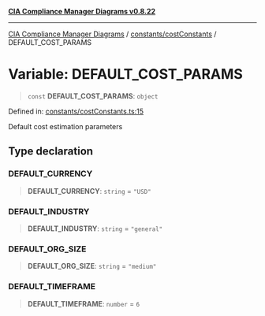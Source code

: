 [**CIA Compliance Manager Diagrams v0.8.22**](../../../README.md)

***

[CIA Compliance Manager Diagrams](../../../modules.md) / [constants/costConstants](../README.md) / DEFAULT\_COST\_PARAMS

# Variable: DEFAULT\_COST\_PARAMS

> `const` **DEFAULT\_COST\_PARAMS**: `object`

Defined in: [constants/costConstants.ts:15](https://github.com/Hack23/cia-compliance-manager/blob/5eebba14bef5523072dd8c486c1cd0c7c18766fc/src/constants/costConstants.ts#L15)

Default cost estimation parameters

## Type declaration

### DEFAULT\_CURRENCY

> **DEFAULT\_CURRENCY**: `string` = `"USD"`

### DEFAULT\_INDUSTRY

> **DEFAULT\_INDUSTRY**: `string` = `"general"`

### DEFAULT\_ORG\_SIZE

> **DEFAULT\_ORG\_SIZE**: `string` = `"medium"`

### DEFAULT\_TIMEFRAME

> **DEFAULT\_TIMEFRAME**: `number` = `6`
